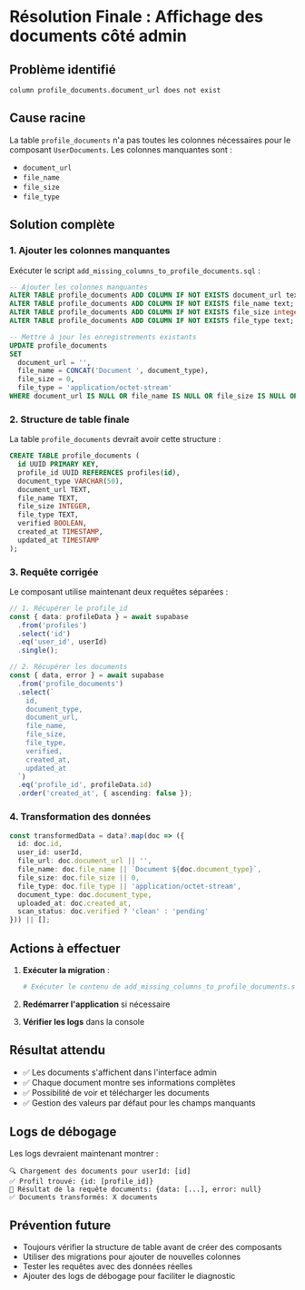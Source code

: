 # Résolution Finale : Affichage des documents côté admin

## Problème identifié

```
column profile_documents.document_url does not exist
```

## Cause racine

La table `profile_documents` n'a pas toutes les colonnes nécessaires pour le composant `UserDocuments`. Les colonnes manquantes sont :
- `document_url`
- `file_name` 
- `file_size`
- `file_type`

## Solution complète

### 1. Ajouter les colonnes manquantes

Exécuter le script `add_missing_columns_to_profile_documents.sql` :

```sql
-- Ajouter les colonnes manquantes
ALTER TABLE profile_documents ADD COLUMN IF NOT EXISTS document_url text;
ALTER TABLE profile_documents ADD COLUMN IF NOT EXISTS file_name text;
ALTER TABLE profile_documents ADD COLUMN IF NOT EXISTS file_size integer;
ALTER TABLE profile_documents ADD COLUMN IF NOT EXISTS file_type text;

-- Mettre à jour les enregistrements existants
UPDATE profile_documents 
SET 
  document_url = '',
  file_name = CONCAT('Document ', document_type),
  file_size = 0,
  file_type = 'application/octet-stream'
WHERE document_url IS NULL OR file_name IS NULL OR file_size IS NULL OR file_type IS NULL;
```

### 2. Structure de table finale

La table `profile_documents` devrait avoir cette structure :

```sql
CREATE TABLE profile_documents (
  id UUID PRIMARY KEY,
  profile_id UUID REFERENCES profiles(id),
  document_type VARCHAR(50),
  document_url TEXT,
  file_name TEXT,
  file_size INTEGER,
  file_type TEXT,
  verified BOOLEAN,
  created_at TIMESTAMP,
  updated_at TIMESTAMP
);
```

### 3. Requête corrigée

Le composant utilise maintenant deux requêtes séparées :

```typescript
// 1. Récupérer le profile_id
const { data: profileData } = await supabase
  .from('profiles')
  .select('id')
  .eq('user_id', userId)
  .single();

// 2. Récupérer les documents
const { data, error } = await supabase
  .from('profile_documents')
  .select(`
    id,
    document_type,
    document_url,
    file_name,
    file_size,
    file_type,
    verified,
    created_at,
    updated_at
  `)
  .eq('profile_id', profileData.id)
  .order('created_at', { ascending: false });
```

### 4. Transformation des données

```typescript
const transformedData = data?.map(doc => ({
  id: doc.id,
  user_id: userId,
  file_url: doc.document_url || '',
  file_name: doc.file_name || `Document ${doc.document_type}`,
  file_size: doc.file_size || 0,
  file_type: doc.file_type || 'application/octet-stream',
  document_type: doc.document_type,
  uploaded_at: doc.created_at,
  scan_status: doc.verified ? 'clean' : 'pending'
})) || [];
```

## Actions à effectuer

1. **Exécuter la migration** :
   ```bash
   # Exécuter le contenu de add_missing_columns_to_profile_documents.sql
   ```

2. **Redémarrer l'application** si nécessaire

3. **Vérifier les logs** dans la console

## Résultat attendu

- ✅ Les documents s'affichent dans l'interface admin
- ✅ Chaque document montre ses informations complètes
- ✅ Possibilité de voir et télécharger les documents
- ✅ Gestion des valeurs par défaut pour les champs manquants

## Logs de débogage

Les logs devraient maintenant montrer :
```
🔍 Chargement des documents pour userId: [id]
✅ Profil trouvé: {id: [profile_id]}
📄 Résultat de la requête documents: {data: [...], error: null}
✅ Documents transformés: X documents
```

## Prévention future

- Toujours vérifier la structure de table avant de créer des composants
- Utiliser des migrations pour ajouter de nouvelles colonnes
- Tester les requêtes avec des données réelles
- Ajouter des logs de débogage pour faciliter le diagnostic 